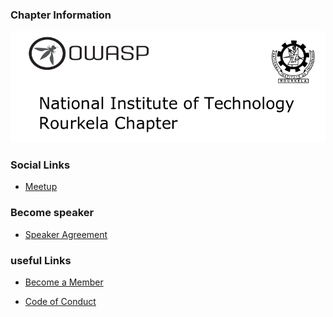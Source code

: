 ### Chapter Information
![OWASP www-chapter-National-Institute-of-Technology-Rourkela](assets/images/OWASP_NITR_LOGO_1.png
"OWASP NIT Rourkela chapter")


### Social Links
* [Meetup](#)


### Become speaker

* [Speaker Agreement](https://www.owasp.org/index.php/Speaker_Agreement)


### useful Links
* [Become a Member](https://www.owasp.org/index.php/Membership)

* [Code of Conduct](https://www.owasp.org/index.php/Governance/Conference_Policies)

